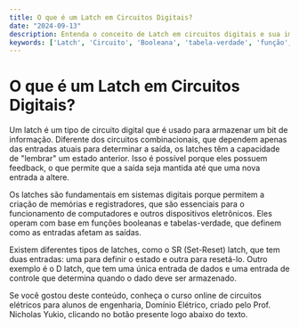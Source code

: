 ```yaml
---
title: O que é um Latch em Circuitos Digitais?
date: "2024-09-13"
description: Entenda o conceito de Latch em circuitos digitais e sua importância no armazenamento de dados.
keywords: ['Latch', 'Circuito', 'Booleana', 'tabela-verdade', 'função', 'Lógico', 'Combinacional']
---
```


# O que é um Latch em Circuitos Digitais?

Um latch é um tipo de circuito digital que é usado para armazenar um bit de informação. Diferente dos circuitos combinacionais, que dependem apenas das entradas atuais para determinar a saída, os latches têm a capacidade de "lembrar" um estado anterior. Isso é possível porque eles possuem feedback, o que permite que a saída seja mantida até que uma nova entrada a altere.

Os latches são fundamentais em sistemas digitais porque permitem a criação de memórias e registradores, que são essenciais para o funcionamento de computadores e outros dispositivos eletrônicos. Eles operam com base em funções booleanas e tabelas-verdade, que definem como as entradas afetam as saídas.

Existem diferentes tipos de latches, como o SR (Set-Reset) latch, que tem duas entradas: uma para definir o estado e outra para resetá-lo. Outro exemplo é o D latch, que tem uma única entrada de dados e uma entrada de controle que determina quando o dado deve ser armazenado.

Se você gostou deste conteúdo, conheça o curso online de circuitos elétricos para alunos de engenharia, Domínio Elétrico, criado pelo Prof. Nicholas Yukio, clicando no botão presente logo abaixo do texto.